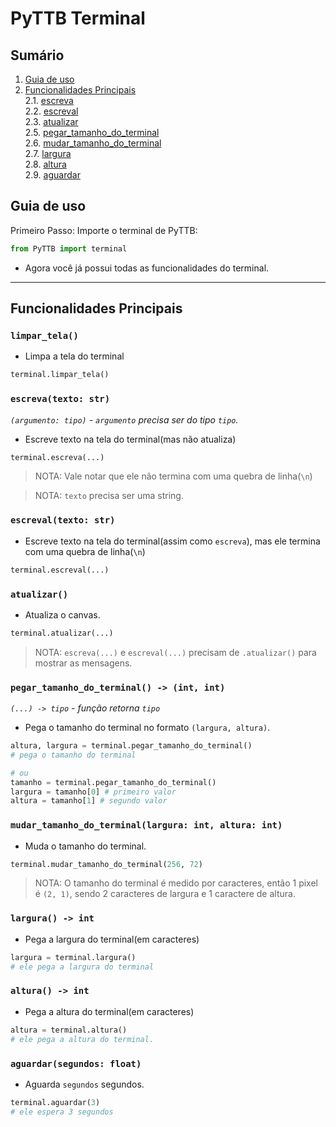 # PyTTB Terminal

## Sumário
1. [Guia de uso](#guia-de-uso)
2. [Funcionalidades Principais](#funcionalidades-principais)  
2.1. [escreva](#escrevatexto-str)  
2.2. [escreval](#escrevaltexto-str)  
2.3. [atualizar](#atualizar)  
2.5. [pegar_tamanho_do_terminal](#pegar_tamanho_do_terminal---int-int)  
2.6. [mudar_tamanho_do_terminal](#mudar_tamanho_do_terminallargura-int-altura-int)  
2.7. [largura](#largura---int)  
2.8. [altura](#altura---int)  
2.9. [aguardar](#aguardarsegundos-float)  

## Guia de uso
Primeiro Passo: Importe o terminal de PyTTB:
```py
from PyTTB import terminal
```
- Agora você já possui todas as funcionalidades do terminal.
---
## Funcionalidades Principais
### `limpar_tela()`
- Limpa a tela do terminal
```python
terminal.limpar_tela()
```
### `escreva(texto: str)`
_`(argumento: tipo)` - `argumento` precisa ser do tipo `tipo`._
- Escreve texto na tela do terminal(mas não atualiza)
```python
terminal.escreva(...)
```
> NOTA: Vale notar que ele não termina com uma quebra de linha(`\n`)

> NOTA: `texto` precisa ser uma string.
### `escreval(texto: str)`
- Escreve texto na tela do terminal(assim como `escreva`), mas ele termina com uma quebra de linha(`\n`)
```python
terminal.escreval(...)
```
### `atualizar()`
- Atualiza o canvas.
```python
terminal.atualizar(...)
```
> NOTA: `escreva(...)` e `escreval(...)` precisam de `.atualizar()` para mostrar as mensagens.

### `pegar_tamanho_do_terminal() -> (int, int)`
_`(...) -> tipo` - função retorna `tipo`_
- Pega o tamanho do terminal no formato `(largura, altura)`.
```py
altura, largura = terminal.pegar_tamanho_do_terminal()
# pega o tamanho do terminal

# ou
tamanho = terminal.pegar_tamanho_do_terminal()
largura = tamanho[0] # primeiro valor
altura = tamanho[1] # segundo valor
```
### `mudar_tamanho_do_terminal(largura: int, altura: int)`
- Muda o tamanho do terminal.
```py
terminal.mudar_tamanho_do_terminal(256, 72)
```
> NOTA: O tamanho do terminal é medido por caracteres, então 1 pixel é `(2, 1)`, sendo 2 caracteres de largura e 1 caractere de altura.
### `largura() -> int`
- Pega a largura do terminal(em caracteres)
```py
largura = terminal.largura()
# ele pega a largura do terminal
```
### `altura() -> int`
- Pega a altura do terminal(em caracteres)
```py
altura = terminal.altura()
# ele pega a altura do terminal.
```
### `aguardar(segundos: float)`
- Aguarda `segundos` segundos.
```py
terminal.aguardar(3)
# ele espera 3 segundos
```

